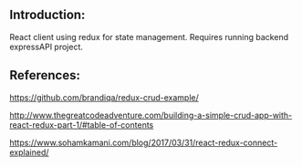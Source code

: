 ## Introduction:

React client using redux for state management. Requires running backend expressAPI project.



## References:

https://github.com/brandiqa/redux-crud-example/

http://www.thegreatcodeadventure.com/building-a-simple-crud-app-with-react-redux-part-1/#table-of-contents

https://www.sohamkamani.com/blog/2017/03/31/react-redux-connect-explained/

